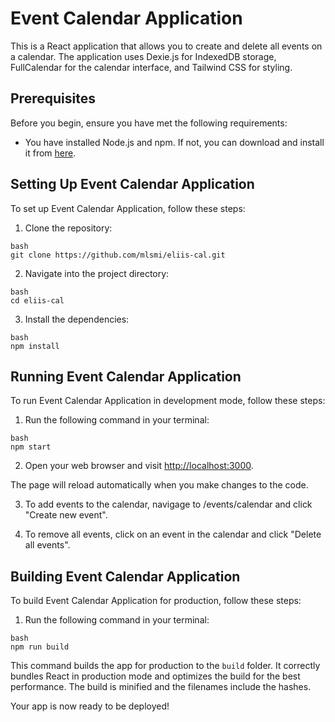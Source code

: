 # Event Calendar Application

This is a React application that allows you to create and delete all events on a calendar. The application uses Dexie.js for IndexedDB storage, FullCalendar for the calendar interface, and Tailwind CSS for styling.

## Prerequisites

Before you begin, ensure you have met the following requirements:

- You have installed Node.js and npm. If not, you can download and install it from [here](https://nodejs.org/en/download/).

## Setting Up Event Calendar Application

To set up Event Calendar Application, follow these steps:

1. Clone the repository:
```
bash
git clone https://github.com/mlsmi/eliis-cal.git
```


2. Navigate into the project directory:
```
bash
cd eliis-cal
```


3. Install the dependencies:
```
bash
npm install
```

## Running Event Calendar Application

To run Event Calendar Application in development mode, follow these steps:

1. Run the following command in your terminal:

```
bash
npm start
```


2. Open your web browser and visit [http://localhost:3000](http://localhost:3000).

The page will reload automatically when you make changes to the code.


3. To add events to the calendar, navigage to /events/calendar and click "Create new event".

4. To remove all events, click on an event in the calendar and click "Delete all events".

## Building Event Calendar Application

To build Event Calendar Application for production, follow these steps:

1. Run the following command in your terminal:

```
bash
npm run build
```

This command builds the app for production to the `build` folder. It correctly bundles React in production mode and optimizes the build for the best performance. The build is minified and the filenames include the hashes.

Your app is now ready to be deployed!
